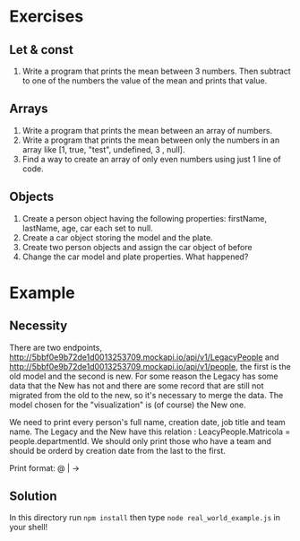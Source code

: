 # Exercises

## Let & const
1. Write a program that prints the mean between 3 numbers. Then subtract to one of the numbers the value of the mean and prints that value.

## Arrays
1. Write a program that prints the mean between an array of numbers.
2. Write a program that prints the mean between only the numbers in an array like [1, true, "test", undefined, 3 , null].
3. Find a way to create an array of only even numbers using just 1 line of code.

## Objects
1. Create a person object having the following properties: firstName, lastName, age, car each set to null.
2. Create a car object storing the model and the plate.
3. Create two person objects and assign the car object of before
4. Change the car model and plate properties. What happened?

# Example

## Necessity
There are two endpoints, http://5bbf0e9b72de1d0013253709.mockapi.io/api/v1/LegacyPeople and http://5bbf0e9b72de1d0013253709.mockapi.io/api/v1/people, the first is the old model and the second is new. 
For some reason the Legacy has some data that the New has not and there are some record that are still not migrated from the old to the new, so it's necessary to merge the data. The model chosen for the "visualization" is (of course) the New one.

We need to print every person's full name, creation date, job title and team name. The Legacy and the New have this relation : LeacyPeople.Matricola = people.departmentId. We should only print those who have a team and should be orderd by creation date from the last to the first.

Print format: <full name> @ <creation date> | <job title> -> <team name>

## Solution
In this directory run `npm install` then type `node real_world_example.js` in your shell!